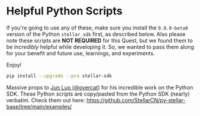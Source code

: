 # Helpful Python Scripts

If you're going to use any of these, make sure you install the `9.0.0-beta0`
version of the Python `stellar_sdk` first, as described below. Also please note
these scripts are **NOT REQUIRED** for this Quest, but we found them to be
_incredibly_ helpful while developing it. So, we wanted to pass them along for
your benefit and future use, learnings, and experiments.

Enjoy!

```bash
pip install --upgrade --pre stellar-sdk
```

Massive props to [Jun Luo (@overcat)](https://github.com/overcat) for his
incredible work on the Python SDK. These Python scripts are copy/pasted from the
Python SDK (nearly) verbatim. Check them out here:
<https://github.com/StellarCN/py-stellar-base/tree/main/examples/>
